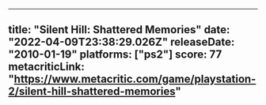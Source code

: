 
---
title: "Silent Hill: Shattered Memories"
date: "2022-04-09T23:38:29.026Z"
releaseDate: "2010-01-19"
platforms: ["ps2"]
score: 77
metacriticLink: "https://www.metacritic.com/game/playstation-2/silent-hill-shattered-memories"
---
